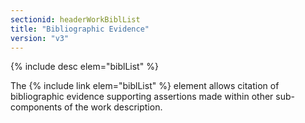 ```yaml
---
sectionid: headerWorkBiblList
title: "Bibliographic Evidence"
version: "v3"
---
```




{% include desc elem="biblList" %}




The {% include link elem="biblList" %} element allows citation of bibliographic evidence
supporting assertions made within other sub-components of the work description.

